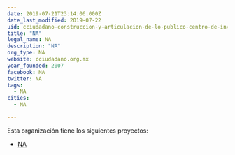 ```yaml
---
date: 2019-07-21T23:14:06.000Z
date_last_modified: 2019-07-22
uid: cciudadano-construccion-y-articulacion-de-lo-publico-centro-de-investigaciones-y-estudios-en-antropologia-social-ciesas
title: "NA"
legal_name: NA
description: "NA"
org_type: NA
website: cciudadano.org.mx
year_founded: 2007
facebook: NA
twitter: NA
tags:
  - NA
cities: 
  - NA

---
```


Esta organización tiene los siguientes proyectos:

- [NA](/i/plataforma-pro-municipio.html)
